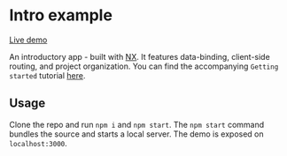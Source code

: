 # Intro example

[Live demo](https://nx-js.github.io/intro-example/)

An introductory app - built with [NX](http://nx-framework.com). It
features data-binding, client-side routing, and project organization.
You can find the accompanying `Getting started` tutorial [here](http://www.nx-framework.com/docs/start).

## Usage

Clone the repo and run `npm i` and `npm start`. The `npm start` command bundles
the source and starts a local server. The demo is exposed on `localhost:3000`.
